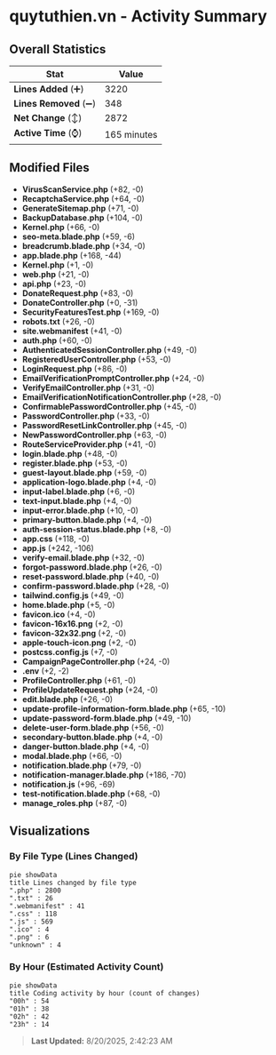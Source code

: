 # quytuthien.vn - Activity Summary 

## Overall Statistics

| Stat                   | Value                                                             |
| ---------------------- | ----------------------------------------------------------------- |
| **Lines Added** (➕)   | 3220                                          |
| **Lines Removed** (➖) | 348                                        |
| **Net Change** (↕)    | 2872                |
| **Active Time** (⌚)   | 165 minutes |


## Modified Files
- **VirusScanService.php** (+82, -0)
- **RecaptchaService.php** (+64, -0)
- **GenerateSitemap.php** (+71, -0)
- **BackupDatabase.php** (+104, -0)
- **Kernel.php** (+66, -0)
- **seo-meta.blade.php** (+59, -6)
- **breadcrumb.blade.php** (+34, -0)
- **app.blade.php** (+168, -44)
- **Kernel.php** (+1, -0)
- **web.php** (+21, -0)
- **api.php** (+23, -0)
- **DonateRequest.php** (+83, -0)
- **DonateController.php** (+0, -31)
- **SecurityFeaturesTest.php** (+169, -0)
- **robots.txt** (+26, -0)
- **site.webmanifest** (+41, -0)
- **auth.php** (+60, -0)
- **AuthenticatedSessionController.php** (+49, -0)
- **RegisteredUserController.php** (+53, -0)
- **LoginRequest.php** (+86, -0)
- **EmailVerificationPromptController.php** (+24, -0)
- **VerifyEmailController.php** (+31, -0)
- **EmailVerificationNotificationController.php** (+28, -0)
- **ConfirmablePasswordController.php** (+45, -0)
- **PasswordController.php** (+33, -0)
- **PasswordResetLinkController.php** (+45, -0)
- **NewPasswordController.php** (+63, -0)
- **RouteServiceProvider.php** (+41, -0)
- **login.blade.php** (+48, -0)
- **register.blade.php** (+53, -0)
- **guest-layout.blade.php** (+59, -0)
- **application-logo.blade.php** (+4, -0)
- **input-label.blade.php** (+6, -0)
- **text-input.blade.php** (+4, -0)
- **input-error.blade.php** (+10, -0)
- **primary-button.blade.php** (+4, -0)
- **auth-session-status.blade.php** (+8, -0)
- **app.css** (+118, -0)
- **app.js** (+242, -106)
- **verify-email.blade.php** (+32, -0)
- **forgot-password.blade.php** (+26, -0)
- **reset-password.blade.php** (+40, -0)
- **confirm-password.blade.php** (+28, -0)
- **tailwind.config.js** (+49, -0)
- **home.blade.php** (+5, -0)
- **favicon.ico** (+4, -0)
- **favicon-16x16.png** (+2, -0)
- **favicon-32x32.png** (+2, -0)
- **apple-touch-icon.png** (+2, -0)
- **postcss.config.js** (+7, -0)
- **CampaignPageController.php** (+24, -0)
- **.env** (+2, -2)
- **ProfileController.php** (+61, -0)
- **ProfileUpdateRequest.php** (+24, -0)
- **edit.blade.php** (+26, -0)
- **update-profile-information-form.blade.php** (+65, -10)
- **update-password-form.blade.php** (+49, -10)
- **delete-user-form.blade.php** (+56, -0)
- **secondary-button.blade.php** (+4, -0)
- **danger-button.blade.php** (+4, -0)
- **modal.blade.php** (+66, -0)
- **notification.blade.php** (+79, -0)
- **notification-manager.blade.php** (+186, -70)
- **notification.js** (+96, -69)
- **test-notification.blade.php** (+68, -0)
- **manage_roles.php** (+87, -0)

## Visualizations

### By File Type (Lines Changed)

```mermaid
pie showData
title Lines changed by file type
".php" : 2800
".txt" : 26
".webmanifest" : 41
".css" : 118
".js" : 569
".ico" : 4
".png" : 6
"unknown" : 4
```

### By Hour (Estimated Activity Count)

```mermaid
pie showData
title Coding activity by hour (count of changes)
"00h" : 54
"01h" : 38
"02h" : 42
"23h" : 14
```


> **Last Updated:** 8/20/2025, 2:42:23 AM